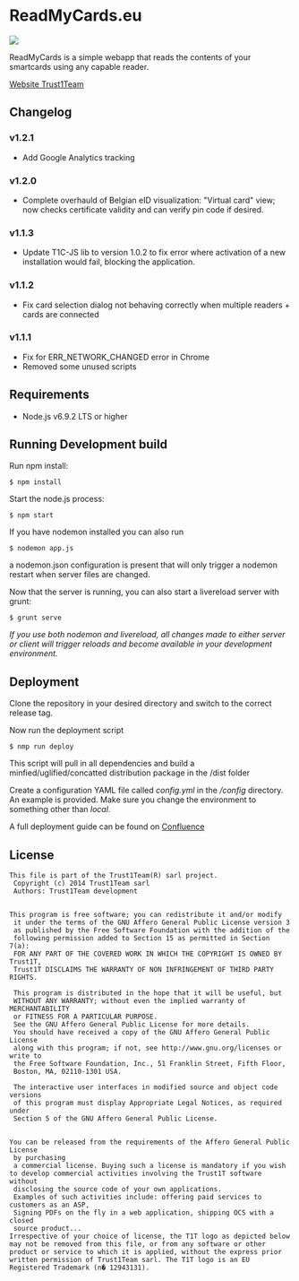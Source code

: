 # ReadMyCards.eu
[![][t1t-logo]][Trust1Team-url]

ReadMyCards is a simple webapp that reads the contents of your smartcards using any capable reader.

[Website Trust1Team][Trust1Team-url]

## Changelog

### v1.2.1

* Add Google Analytics tracking

### v1.2.0

* Complete overhauld of Belgian eID visualization: "Virtual card" view; now checks certificate validity and can verify pin code if desired.

### v1.1.3

* Update T1C-JS lib to version 1.0.2 to fix error where activation of a new installation would fail, blocking the application.

### v1.1.2

* Fix card selection dialog not behaving correctly when multiple readers + cards are connected

### v1.1.1

* Fix for ERR_NETWORK_CHANGED error in Chrome
* Removed some unused scripts

## Requirements

* Node.js v6.9.2 LTS or higher

## Running Development build
Run npm install:
```ssh
$ npm install
```
Start the node.js process:
```ssh
$ npm start
```
If you have nodemon installed you can also run
```ssh
$ nodemon app.js
```
a nodemon.json configuration is present that will only trigger a nodemon restart when server files are changed.

Now that the server is running, you can also start a livereload server with grunt:
```ssh
$ grunt serve
```

*If you use both nodemon and livereload, all changes made to either server or client will trigger reloads and become available in your development environment.*

## Deployment
Clone the repository in your desired directory and switch to the correct release tag.

Now run the deployment script
```ssh
$ nmp run deploy
```
This script will pull in all dependencies and build a minfied/uglified/concatted distribution package in the /dist folder

Create a configuration YAML file called *config.yml* in the */config* directory. An example is provided. Make sure you change the environment to something other than *local*.

A full deployment guide can be found on [Confluence][rmc-confluence-deployment-guide]

## License

```
This file is part of the Trust1Team(R) sarl project.
 Copyright (c) 2014 Trust1Team sarl
 Authors: Trust1Team development

 
This program is free software; you can redistribute it and/or modify
 it under the terms of the GNU Affero General Public License version 3
 as published by the Free Software Foundation with the addition of the
 following permission added to Section 15 as permitted in Section 7(a):
 FOR ANY PART OF THE COVERED WORK IN WHICH THE COPYRIGHT IS OWNED BY Trust1T,
 Trust1T DISCLAIMS THE WARRANTY OF NON INFRINGEMENT OF THIRD PARTY RIGHTS.

 This program is distributed in the hope that it will be useful, but
 WITHOUT ANY WARRANTY; without even the implied warranty of MERCHANTABILITY
 or FITNESS FOR A PARTICULAR PURPOSE.
 See the GNU Affero General Public License for more details.
 You should have received a copy of the GNU Affero General Public License
 along with this program; if not, see http://www.gnu.org/licenses or write to
 the Free Software Foundation, Inc., 51 Franklin Street, Fifth Floor,
 Boston, MA, 02110-1301 USA.

 The interactive user interfaces in modified source and object code versions
 of this program must display Appropriate Legal Notices, as required under
 Section 5 of the GNU Affero General Public License.

 
You can be released from the requirements of the Affero General Public License
 by purchasing
 a commercial license. Buying such a license is mandatory if you wish to develop commercial activities involving the Trust1T software without
 disclosing the source code of your own applications.
 Examples of such activities include: offering paid services to customers as an ASP,
 Signing PDFs on the fly in a web application, shipping OCS with a closed
 source product...
Irrespective of your choice of license, the T1T logo as depicted below may not be removed from this file, or from any software or other product or service to which it is applied, without the express prior written permission of Trust1Team sarl. The T1T logo is an EU Registered Trademark (n� 12943131).
```

[Trust1Team-url]: http://trust1team.com
[t1t-logo]: http://imgur.com/lukAaxx.png
[rmc-confluence-deployment-guide]: https://trust1t.atlassian.net/wiki/display/RMC/Deployment